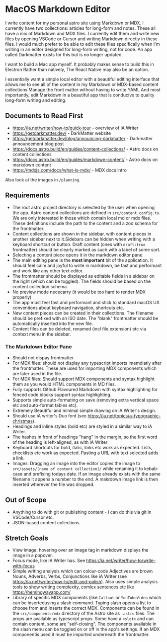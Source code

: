 # MacOS Markdown Editor

I write content for my personal astro site using Markdown or MDX. I currently have two collections: articles for long-form and notes. These all have a mix of Markdown and MDX files. I currently edit them and write new files by opening VSCode or Cursor and writing Markdown directly in these files. I would much prefer to be able to edit these files specifically when I'm writing in an editor designed for long-form writing, not for code. An app called Darkmatter exists for this but is no longer updated.

I want to build a Mac app myself. It probably makes sense to build this in Electron Rather than natively, The React Native may also be an option.

I essentially want a simple local editor with a beautiful editing interface that allows me to see all of the content in my Markdown or MDX-based content collections Manage the front matter without having to write YAML And most importantly, edit Markdown in a beautiful app that is conducive to quality long-form writing and editing.

## Documents to Read First

- https://ia.net/writer/how-to/quick-tour - overview of iA Writer
- https://getdarkmatter.dev/ - DarkMatter website
- https://getdarkmatter.dev/blog/announcing-darkmatter - Darkmatter announcement blog post
- https://docs.astro.build/en/guides/content-collections/ - Astro docs on content collections
- https://docs.astro.build/en/guides/markdown-content/ - Astro docs on markdown content
- https://mdxjs.com/docs/what-is-mdx/ - MDX docs intro

Also look at the images in `/planning`.

## Requirements

- The root astro project directory is selected by the user when opening the app.
  Astro content collections are defined in `src/content.config.ts`. We are only interested in those which contain local md or mdx files. These definitions include the path to the content and a zod schema for the frontmatter.
- Content collections are shown in the sidebar, with content pieces in another sidebar next to it.Sidebars can be hidden when writing with a keyboard shortcut or button. Draft content (ones with `draft:true` frontmatter) should be clearly marked as such with a label of some sort.
- Selecting a content piece opens it in the markdown editor pane.
- The main editing pane is the **most important** bit of the application. It should feel calm and joyful to write in markdown, be fast and performant and work like any other text editor.
- The frontmatter should be displayed as editable fields in a sidebar on the right (which can be toggled). The fields should be based on the content collection schema.
- No preview mode nececarry (it would be too hard to render MDX properly)
- The app must feel fast and performant and stick to standard macOS UX conventions about keyboard navigation, shortcuts etc.
- New content pieces can be created in their collections. The filename should be prefixed with an ISO date. The "blank" frontmatter should be automatically inserted into the new file.
- Content files can be deleted, renamed (incl file extension) etc via context menu in the sidebar.

### The Markdown Editor Pane

- Should not dispay frontmatter
- For MDX files: should not display any typescript imports imemdiatly after the frontmatter. These are used for importing MDX components which are later used in the file.
- For MDX files: Should support MDX components and syntax highlight them as you would HTML components in MD files.
- Fully supports Github Flavoured Markdown with syntax highlighting for fenced code blocks support syntax highlighting.
- Supports simple auto-formating on save (removing extra vertical space etc and auto-format tables etc).
- Extremely Beautiful and minimal simple drawing on iA Writer's design.
- Should use iA writer's Duo font (see https://ia.net/topics/a-typographic-christmas).
- Headings and inline styles (bold etc) are styled in a similar way to iA Writer.
- The hashes in front of headings "hang" in the margin, so the first word of the heading is left-aligned, as with iA Writer
- Keyboard shortcuts for bold, italic, links etc work as expected. Lists, checklists etc work as expected. Pasting a URL with text selected adds a link.
- Images: Dragging an image into the editor copies the image to `src/assets/[name of content collection]/` while renaming it to kebab-case and prefixing todays date. If an image already exists with the same filename it appens a number to the end. A makrdown image link is then inserted wherever the file was dropped.

## Out of Scope

- Anything to do with git or publishing content - I can do this via git in VSCode/Cursor etc.
- JSON-based content collections.

## Stretch Goals

- View image: hovering over an image tag in markdown displays the image in a popover.
- Focus mode, like iA Writer has. See https://ia.net/writer/how-to/write-with-focus
- Simple writing analysis which can colour-code Adjectives are brown Nouns, Adverbs, Verbs, Conjunctions like iA Writer (see https://ia.net/writer/how-to/edit-and-polish). Also uses simple analysis tools to show writing complexity, comlex sentences etc like https://hemingwayapp.com/
- Library of specific MDX components (like `Callout` or `YouTubeVideo` which can be insertedusing a slash command. Typing slash opens a list to choose from and inserts the correct MDX. Components can be found in the `src/components/mdx` directory of the Astro site as `.astro` files. The props are available as typescript props. Some have a `<slot>` and can contain content, some are "self-closing". The components available in the slash menu can be toggled on or off in the app's settings. If an MDX componentis used it must be imported underneath the frontmatter.
